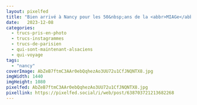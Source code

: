 ```yaml
---
layout: pixelfed
title: "Bien arrivé à Nancy pour les 50&nbsp;ans de la <abbr>MIAGe</abbr>… mais pour le moment je suis juste très content de manger aux Délices 😎"
date:   2023-12-08
categories: 
  - trucs-pris-en-photo
  - trucs-instagrammes
  - trucs-de-parisien
  - qui-sont-maintenant-alsaciens
  - qui-voyage
tags: 
  - "nancy"
coverImage: AbZeB7ftmC3AAr0ebQqhezAo3UU72u1CfJNQNTX8.jpg
imgWidth: 1440
imgHeight: 1080
pixelfed: AbZeB7ftmC3AAr0ebQqhezAo3UU72u1CfJNQNTX8.jpg
pixellink: https://pixelfed.social/i/web/post/638703721213682268
---
```

